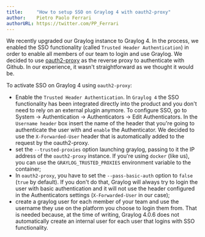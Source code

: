 ```yaml
---
title:     "How to setup SSO on Graylog 4 with oauth2-proxy"
author:    Pietro Paolo Ferrari
authorURL: https://twitter.com/PP_Ferrari
---
```


We recently upgraded our Graylog instance to Graylog 4. In the process, we
enabled the SSO functionality (called `Trusted Header Authentication`) in order
to enable all members of our team to login and use Graylog. We decided to use
[oauth2-proxy](https://github.com/oauth2-proxy/oauth2-proxy) as the reverse
proxy to authenticate with Github.
In our experience, it wasn't straightforward as we thought it would be.

To activate SSO on Graylog 4 using `oauth2-proxy`:

- Enable the `Trusted Header Authentication`. In `Graylog 4` the SSO
  functionality has been integrated directly into the product and you don't need
  to rely on an external plugin anymore. To configure SSO, go to System ->
  Authentication -> Authenticators -> Edit Authenticators. In the `Username
  header` box insert the name of the header that you're going to authenticate
  the user with and `enable` the Authenticator. We decided to use the
  `X-Forwarded-User` header that is automatically added to the request by the
  oauth2-proxy.
- set the `--trusted-proxies` option launching graylog, passing to it the IP
  address of the `oauth2-proxy` instance. If you're using `docker` (like us),
  you can use the `GRAYLOG_TRUSTED_PROXIES` environment variable to the
  container;
- In `oauth2-proxy`, you have to set the `--pass-basic-auth` option to `false`
  (`true` by default). If you don't do that, Graylog will always try to
  login the user with basic authentication and it will not use the header
  configured in the Authenticators settings (`X-Forwarded-User` in our case);
- create a graylog user for each member of your team and use the username they
  use on the platform you choose to login them from. That is needed because, at
  the time of writing, Graylog 4.0.6 does not automatically create an internal
  user for each user that logins with SSO functionality.

<!--truncate-->

